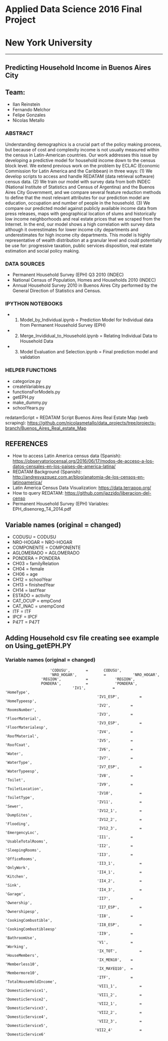 # Applied Data Science 2016 Final Project
# New York University
----------------------
## Predicting Household Income in Buenos Aires City

## Team:
- Ilan Reinstein
- Fernando Melchor
- Felipe Gonzales
- Nicolas Metallo

### ABSTRACT
Understanding demographics is a crucial part of the policy making process, but because of cost and complexity income is not usually measured within the census in Latin-American countries. Our work addresses this issue by developing a predictive model for household income down to the census block level. We extend previous work on the problem by ECLAC (Economic Commission for Latin America and the Caribbean) in three ways: (1) We develop scripts to access and handle REDATAM (data retrieval software) census data. (2) We train our model with survey data from both INDEC (National Institute of Statistics and Census of Argentina) and the Buenos Aires City Government, and we compare several feature reduction methods to define that the most relevant attributes for our prediction model are education, occupation and number of people in the household. (3) We compare our predicted model against publicly available income data from press releases, maps with geographical location of slums and historically low income neighborhoods and real estate prices that we scraped from the Internet. In the end, our model shows a high correlation with survey data although it overestimates for lower income city departments and underestimates for high income city departments. This model is highly representative of wealth distribution at a granular level and could potentially be use for: progressive taxation, public services disposition, real estate estimation and social policy making.

### DATA SOURCES
- Permanent Household Survey (EPH) Q3 2010 (INDEC)
- National Census of Population, Homes and Households 2010 (INDEC)
- Annual Household Survey 2010 in Buenos Aires City performed by the General Direction of Statistics and Census.

### IPYTHON NOTEBOOKS
- 1. Model_by_Individual.ipynb = Prediction Model for Individual data from Permanent Household Survey (EPH)
- 2. Merge_Invididual_to_Household.ipynb = Relating Individual Data to Household Data
- 3. Model Evaluation and Selection.ipynb = Final prediction model and validation

### HELPER FUNCTIONS
- categorize.py
- createVariables.py
- functionsForModels.py
- getEPH.py
- make_dummy.py
- schoolYears.py

redatamScript = REDATAM Script
Buenos Aires Real Estate Map (web scraping): https://github.com/nicolasmetallo/data_projects/tree/projects-branch/Buenos_Aires_Real_estate_Map

## REFERENCES
- How to access Latin America census data (Spanish): https://observatoriocensal.org/2016/06/17/modos-de-acceso-a-los-datos-censales-en-los-paises-de-america-latina/
- REDATAM Background (Spanish): http://andresvazquez.com.ar/blog/anatomia-de-los-censos-en-latinoamerica/
- Latin America Census Data Visualization: https://data.terrapop.org/
- How to query REDATAM: https://github.com/jazzido/liberacion-del-censo
- Permanent Household Survey (EPH) Variables: EPH_disenoreg_T4_2014.pdf

## Variable names (original = changed)

* CODUSU = CODUSU
* NRO-HOGAR = NRO-HOGAR
* COMPONENTE = COMPONENTE
* AGLOMERADO = AGLOMERADO 
* PONDERA = PONDERA
* CH03 = familyRelation
* CH04 = female
* CH06 = age
* CH12 = schoolYear
* CH13 = finishedYear
* CH14 = lastYear
* ESTADO = activity
* CAT_OCUP = empCond
* CAT_INAC = unempCond
* ITF = ITF
* IPCF = IPCF
* P47T = P47T

## Adding Household csv file creating see example on Using_getEPH.PY
### Variable names (original = changed)
					    'CODUSU',		=		CODUSU',
			       		'NRO_HOGAR',	        =            'NRO_HOGAR',
					'REGION',	        =            'REGION',
					PONDERA',	        =            'PONDERA',
			                      'IV1',	        =            'HomeType',
                                             'IV1_ESP',	        =            'HomeTypeesp',
                                             'IV2',	        =           'RoomsNumber',
                                             'IV3',	        =            'FloorMaterial',
                                             'IV3_ESP',	        =            'FloorMaterialesp',
                                             'IV4',	        =            'RoofMaterial',
                                             'IV5',	        =            'RoofCoat',
                                             'IV6',	        =            'Water',
                                             'IV7',	        =            'WaterType',
                                             'IV7_ESP',	        =            'WaterTypeesp',
                                             'IV8',	        =            'Toilet',
                                             'IV9',	        =            'ToiletLocation',
                                             'IV10',	        =            'ToiletType',
                                             'IV11',	        =            'Sewer',
                                             'IV12_1',	        =            'DumpSites',
                                             'IV12_2',	        =            'Flooding',
                                             'IV12_3',	        =            'EmergencyLoc',
                                             'II1',	        =            'UsableTotalRooms',
                                             'II2',	        =            'SleepingRooms',
                                             'II3',	        =            'OfficeRooms',
                                             'II3_1',	        =            'OnlyWork',
                                             'II4_1',	        =            'Kitchen',
                                             'II4_2',	        =            'Sink',
                                             'II4_3',	        =            'Garage',
                                             'II7',	        =            'Ownership',
                                             'II7_ESP',	        =            'Ownershipesp',
                                             'II8',	        =           'CookingCombustible',
                                             'II8_ESP',	        =            'CookingCombustibleesp'
                                             'II9',	        =           'BathroomUse',
                                             'V1',	        =            'Working',
                                             'IX_TOT',	        =            'HouseMembers',
                                             'IX_MEN10',	=                    'Memberless10',
                                             'IX_MAYEQ10',	=                    'Membermore10',
                                             'ITF',	        =            'TotalHouseHoldIncome',
                                             'VII1_1',	        =            'DomesticService1',
                                             'VII1_2',	        =            'DomesticService2',
                                             'VII2_1',	        =            'DomesticService3',
                                             'VII2_2',	        =            'DomesticService4',
                                             'VII2_3',	        =            'DomesticService5',
                                            'VII2_4'	        =            'DomesticService6'
